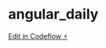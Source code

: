 # angular_daily

[Edit in Codeflow ⚡️](https://stackblitz.com/~/github.com/bhosalesuraj074/angular_daily)